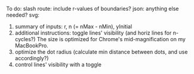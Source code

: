 To do:
slash route: include r-values of boundaries?
json: anything else needed?
svg:
1) summary of inputs: r, n (= nMax - nMin), yInitial
2) additional instructions:
    toggle lines' visibility (and horiz lines for n-cycles?)
    The size is optimized for Chrome's mid-magnification on my MacBookPro.
3) optimize the dot radius (calculate min distance between dots, and use accordingly?)
4) control lines' visibility with a toggle
